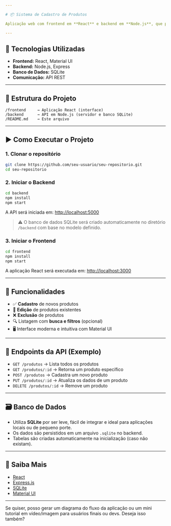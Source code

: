 ```yaml
---

# 📦 Sistema de Cadastro de Produtos

Aplicação web com frontend em **React** e backend em **Node.js**, que permite o **cadastro, edição e exclusão de produtos**. Ideal para pequenos comércios ou controle interno de estoque.

---
```


## 🚀 Tecnologias Utilizadas

* **Frontend:** React, Material UI
* **Backend:** Node.js, Express
* **Banco de Dados:** SQLite
* **Comunicação:** API REST

---

## 📂 Estrutura do Projeto

```
/frontend     → Aplicação React (interface)
/backend      → API em Node.js (servidor e banco SQLite)
/README.md    → Este arquivo
```

---

## ▶️ Como Executar o Projeto

### 1. Clonar o repositório

```bash
git clone https://github.com/seu-usuario/seu-repositorio.git
cd seu-repositorio
```

### 2. Iniciar o Backend

```bash
cd backend
npm install
npm start
```

A API será iniciada em: [http://localhost:5000](http://localhost:5000)

> ⚠️ O banco de dados SQLite será criado automaticamente no diretório `/backend` com base no modelo definido.

### 3. Iniciar o Frontend

```bash
cd frontend
npm install
npm start
```

A aplicação React será executada em: [http://localhost:3000](http://localhost:3000)

---

## 🧩 Funcionalidades

* ✅ **Cadastro** de novos produtos
* 📝 **Edição** de produtos existentes
* ❌ **Exclusão** de produtos
* 🔍 Listagem com **busca e filtros** (opcional)
* 🖥️ Interface moderna e intuitiva com Material UI

---

## 📡 Endpoints da API (Exemplo)

* `GET /produtos` → Lista todos os produtos
* `GET /produtos/:id` → Retorna um produto específico
* `POST /produtos` → Cadastra um novo produto
* `PUT /produtos/:id` → Atualiza os dados de um produto
* `DELETE /produtos/:id` → Remove um produto

---

## 🗃️ Banco de Dados

* Utiliza **SQLite** por ser leve, fácil de integrar e ideal para aplicações locais ou de pequeno porte.
* Os dados são persistidos em um arquivo `.sqlite` no backend.
* Tabelas são criadas automaticamente na inicialização (caso não existam).

---

## 📘 Saiba Mais

* [React](https://reactjs.org/)
* [Express.js](https://expressjs.com/)
* [SQLite](https://www.sqlite.org/index.html)
* [Material UI](https://mui.com/)

---

Se quiser, posso gerar um diagrama do fluxo da aplicação ou um mini tutorial em vídeo/imagem para usuários finais ou devs. Deseja isso também?

